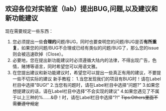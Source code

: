 欢迎各位对实验室（lab）提出BUG,问题,以及建议和新功能建议
---
现在需要规定一些东西：
 1. 您必须提出一些**合理的**问题/BUG，同时也要查明您的问题/BUG是否**有所重复**，如果您的问题/BUG不合理或已经有类似的问题/BUG了，那么您的issue则会被迅速砍掉（Close）。
 2. 必要地，您在提出新功能建议时必须遵循大陆内的法律，不得出现广告，色情，赌博等语言，同时希望您可以用语文雅。
 3. 在您提出建议和新功能建议时，希望您可以提出一些真正有用的建议，不要提一些不切实际的建议
新手教程：
 1.当您发现我们的项目有BUG时！请在Label栏目中选择"BUG!"
 2.当您有问题时，请在Label栏目中选择“问题?”
 3.如果您想提建议的话，请在Label栏目中选择“不会实现的建议”
 4.如果您遇见了不属于以上三种的%……&@！时，请在Label栏目中选择“?!”
~~Tips:Others里面不需要遵守规定~~
